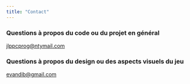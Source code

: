 ```yaml
---
title: "Contact"
---
```


### Questions à propos du code ou du projet en général

 [jlppcprog@ntymail.com](jlppcprog@ntymail.com)

### Questions à propos du design ou des aspects visuels du jeu

 [evandib@gmail.com](evandib@gmail.com)
